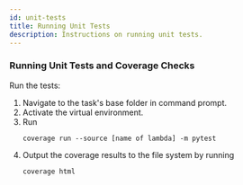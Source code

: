 ```yaml
---
id: unit-tests
title: Running Unit Tests
description: Instructions on running unit tests.
---
```


### Running Unit Tests and Coverage Checks
Run the tests:
1. Navigate to the task's base folder in command prompt.
1. Activate the virtual environment.
1. Run
    ```commandline
    coverage run --source [name of lambda] -m pytest
    ```
1. Output the coverage results to the file system by running
    ```commandline
    coverage html
    ```